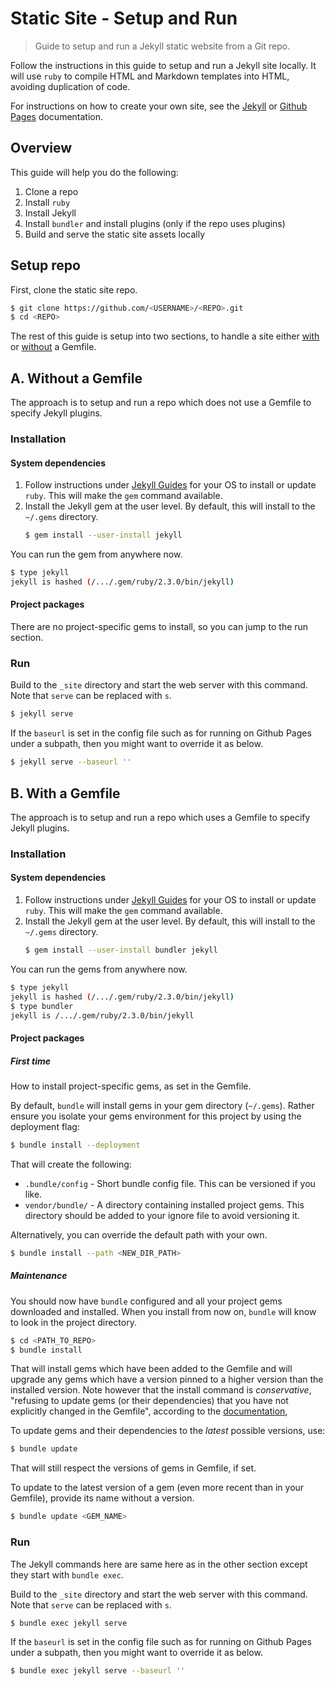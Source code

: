 # Static Site - Setup and Run
> Guide to setup and run a Jekyll static website from a Git repo.

Follow the instructions in this guide to setup and run a Jekyll site locally. It will use `ruby` to compile HTML and Markdown templates into HTML, avoiding duplication of code.

For instructions on how to create your own site, see the [Jekyll](https://jekyllrb.com) or [Github Pages](https://pages.github.com/) documentation.

## Overview

This guide will help you do the following:

1. Clone a repo
2. Install `ruby`
3. Install Jekyll
4. Install `bundler` and install plugins (only if the repo uses plugins)
5. Build and serve the static site assets locally


## Setup repo

First, clone the static site repo.

```bash
$ git clone https://github.com/<USERNAME>/<REPO>.git
$ cd <REPO>
```

The rest of this guide is setup into two sections, to handle a site either [with](#b-with-a-gemfile) or [without](#a-without-a-gemfile) a Gemfile.


## A. Without a Gemfile

The approach is to setup and run a repo which does not use a Gemfile to specify Jekyll plugins.

### Installation

#### System dependencies

1. Follow instructions under [Jekyll Guides](https://jekyllrb.com/docs/installation/#guides) for your OS to install or update `ruby`. This will make the `gem` command available.
2. Install the Jekyll gem at the user level. By default, this will install to the `~/.gems` directory.
    ```bash
    $ gem install --user-install jekyll
    ```

You can run the gem from anywhere now.

```bash
$ type jekyll
jekyll is hashed (/.../.gem/ruby/2.3.0/bin/jekyll)
```


#### Project packages

There are no project-specific gems to install, so you can jump to the run section.


### Run

Build to the `_site` directory and start the web server with this command. Note that `serve` can be replaced with `s`.

```bash
$ jekyll serve
```

If the `baseurl` is set in the config file such as for running on Github Pages under a subpath, then you might want to override it as below.

```bash
$ jekyll serve --baseurl ''
```

## B. With a Gemfile

The approach is to setup and run a repo which uses a Gemfile to specify Jekyll plugins.

### Installation

#### System dependencies

1. Follow instructions under [Jekyll Guides](https://jekyllrb.com/docs/installation/#guides) for your OS to install or update `ruby`. This will make the `gem` command available.
2. Install the Jekyll gem at the user level. By default, this will install to the `~/.gems` directory.
    ```bash
    $ gem install --user-install bundler jekyll
    ```

You can run the gems from anywhere now.

```bash
$ type jekyll
jekyll is hashed (/.../.gem/ruby/2.3.0/bin/jekyll)
$ type bundler
jekyll is /.../.gem/ruby/2.3.0/bin/jekyll
```


#### Project packages

##### First time

How to install project-specific gems, as set in the Gemfile.

By default, `bundle` will install gems in your gem directory (`~/.gems`). Rather ensure you isolate your gems environment for this project by using the deployment flag:

```bash
$ bundle install --deployment
```

That will create the following:

- `.bundle/config` - Short bundle config file. This can be versioned if you like.
- `vendor/bundle/` - A directory containing installed project gems. This directory should be added to your ignore file to avoid versioning it.

Alternatively, you can override the default path with your own.

```bash
$ bundle install --path <NEW_DIR_PATH>
```


##### Maintenance

You should now have `bundle` configured and all your project gems downloaded and installed. When you install from now on, `bundle` will know to look in the project directory.

```bash
$ cd <PATH_TO_REPO>
$ bundle install
```

That will install gems which have been added to the Gemfile and will upgrade any gems which have a version pinned to a higher version than the installed version. Note however that the install command is _conservative_, "refusing to update gems (or their dependencies) that you have not explicitly changed in the Gemfile", according to the [documentation](https://bundler.io/v2.0/guides/updating_gems.html),

To update gems and their dependencies to the _latest_ possible versions, use:

```bash
$ bundle update
```

That will still respect the versions of gems in Gemfile, if set.

To update to the latest version of a gem (even more recent than in your Gemfile), provide its name without a version.

```bash
$ bundle update <GEM_NAME>
```


### Run

The Jekyll commands here are same here as in the other section except they start with `bundle exec`.

Build to the `_site` directory and start the web server with this command. Note that `serve` can be replaced with `s`.

```bash
$ bundle exec jekyll serve
```

If the `baseurl` is set in the config file such as for running on Github Pages under a subpath, then you might want to override it as below.

```bash
$ bundle exec jekyll serve --baseurl ''
```

